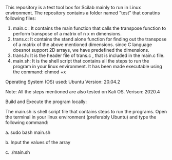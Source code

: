 This repository is a test tool box for Scilab mainly to run in Linux environment. The repository contains a folder named "test" that conatins following files:

1. main.c : It contains the main function that calls the transpose function to perform transpose of a matrix of n x m dimensions.
2. trans.c: It contains the stand alone function for finding out the transpose of a matrix of the above mentioned dimensions. since C language doesnot support 2D arrays, we have predefined the dimensions.
3. trans.h: It is the header file of trans.c , that is included in the main.c file.
4. main.sh: It is the shell script that contains all the steps to run the program in your linux environment. It has been made executable using the command: chmod +x <filename>

Operating System (OS) used:  Ubuntu
Version: 20.04.2

Note: All the steps mentioned are also tested on Kali OS. Verison: 2020.4

Build and Execute the program locally:

The main.sh is shell script file that contains steps to run the programs. 
Open the terminal in your linux environment (preferably Ubuntu) and type the following command:

   a. sudo bash main.sh 
   
   b. Input the values of the array
   
   c. ./main.sh
